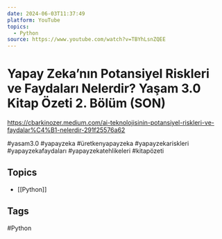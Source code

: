 ```yaml
---
date: 2024-06-03T11:37:49
platform: YouTube
topics:
  - Python
source: https://www.youtube.com/watch?v=TBYhLsnZQEE
---
```

# Yapay Zeka’nın Potansiyel Riskleri ve Faydaları Nelerdir? Yaşam 3.0 Kitap Özeti 2. Bölüm (SON)

https://cbarkinozer.medium.com/ai-teknolojisinin-potansiyel-riskleri-ve-faydalar%C4%B1-nelerdir-291f25576a62

#yasam3.0 #yapayzeka #üretkenyapayzeka #yapayzekariskleri #yapayzekafaydaları #yapayzekatehlikeleri #kitapözeti

## Topics
- [[Python]]

## Tags
#Python
